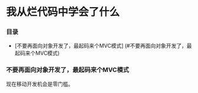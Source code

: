 # 我从烂代码中学会了什么

### 目录
   - [不要再面向对象开发了，最起码来个MVC模式] (#不要再面向对象开发了，最起码来个MVC模式)
  
### 不要再面向对象开发了，最起码来个MVC模式
现在移动开发机会是零门槛。
